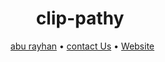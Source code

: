 <h1 align="center">clip-pathy</h1>

<p align="center">
  <a href="https://aburayhan.net">abu rayhan</a> • <a href="https://aburayhan.net/contact-us/">contact Us</a> • <a href="https://aburayhan.net">Website</a> 
</p>

